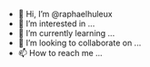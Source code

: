 - 👋 Hi, I’m @raphaelhuleux
- 👀 I’m interested in ...
- 🌱 I’m currently learning ...
- 💞️ I’m looking to collaborate on ...
- 📫 How to reach me ...

<!---
raphaelhuleux/raphaelhuleux is a ✨ special ✨ repository because its `README.md` (this file) appears on your GitHub profile.
You can click the Preview link to take a look at your changes.
--->
